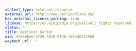 ```yaml
---
content_type: external-resource
external_url: http://www.berlinonline.de/
has_external_license_warning: true
license: https://en.wikipedia.org/wiki/All_rights_reserved
status: ''
title: Berliner Kurier
uid: 476eeba0-2f59-4846-9f30-c6f3a8212960
wayback_url: ''
---
```

